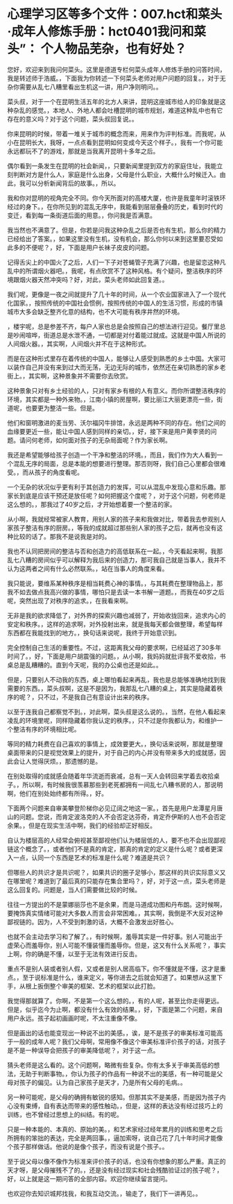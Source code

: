 # 心理学习区等多个文件：007.hct和菜头·成年人修炼手册：hct0401我问和菜头”： 个人物品芜杂，也有好处？

您好，欢迎来到我问何菜头。这里是德道专栏何菜头成年人修炼手册的问答时间，我是转述师于浩威。，下面我为你转述一下何菜头老师对用户问题的回复。，对于无杂你需要从乱七八糟里看出生机这一讲，用户净则明问。。

菜头叔，对于一个在昆明生活五年的北方人来讲，昆明这座城市给人的印象就是这种杂乱的感觉。，本地人、外地人都会吐槽昆明的城市规划，难道这种乱中也有它存在的意义吗？对于这个问题，菜头叔回复说。。

你来昆明的时候，带着一堆关于城市的概念而来，用来作为评判标准。而我呢，从小在昆明长大，我呀，一点点看到昆明如何变成今天这个样子。，我有一个你可能永远都玩不了的游戏，那就是当我离开昆明十多年之后。

偶尔看到一条发生在昆明的社会新闻，，只要新闻里提到双方的家庭住址，我能立刻判断对方是什么人，家庭是什么出身，父母是什么职业，大概什么时候迁入。由此，我可以分析新闻背后的故事。，所以。

我和你对昆明的视角完全不同。你今天所面对的高楼大厦，也许是我童年时滚铁环经过的身下。，在你所见到的混乱无序中，我能看到层层叠叠的历史，看到时代的变迁，看到每一条街道后面的用意。，你问我是否满意。

我当然也不满意了。但是，你若是问我这种杂乱之后是否也有生机，那么你的精力已经给出了答案。，如果这里没有生机，没有机会，那么你何以来到这里要忍受如此多的不便呢？，好，下面是用户长袜子皮皮的问题。

记得舌尖上的中国火了之后，人们一下子对苍蝇管子充满了兴趣，也是留恋这种凡乱中的所谓烟火器吧。，我呢，有点欣赏不了这种风格。有个疑问，整洁秩序的环境跟烟火器天然冲突吗？好，对此，菜头老师如此回复道。。

我们呢，更像是一夜之间就提升了几十年的时间，从一个农业国家进入了一个现代化国家。，按照传统的中国社会惯例，按照传统的中国人的生活习惯，形成的市镇城市大多会缺乏整齐化意的结构，也不大可能有秩序井然的环境。

，楼宇呢，总是参差不齐，每户人家也总是会按照自己的想法进行迎见。餐厅里总是吵闹喧哗，街道总是水泄不通，一切都是对付着能过就成。这就是中国人所说的人间烟火器。，其实啊，人间烟火并不在于这种形式。

而是在这种形式里存在着传统的中国人，能够让人感受到熟悉的乡土中国。大家可以装作自己并没有来到过大而无荡，无边无际的城市，依然还在亲切熟悉的家乡老街上。，其实啊，这种景象并不需要你去欣赏。

这种景象只对有乡土经验的人，只对有家乡有根的人有意义。而你所谓整洁秩序的环境，其实都是一种外来物。，江南小镇的房屋啊，要比丽江大丽更漂亮一些，街道呢，也要更为整洁一些。但是。

他们和窗明激进的麦当劳、沃尔福冈牛排馆，永远是两种不同的存在。他们之间的血缘要更近一些，能让中国人感到同样的亲切。，好，接下来是用户黄李贤的问题。请问何老师，如何面对孩子的无杂局面呢？作为家长啊。

我还是希望能够给孩子创造一个干净和整洁的环境。，而且，我们作为大人看到一个混乱无序的局面，总是本能的想要进行整理。那否则呀，我们自己心里都会很难受。，而从孩子的角度看呢。

一个无杂的状况似乎更有利于其创造力的发挥，可以从混乱中发现心意和乐趣。那家长到底是应该干预还是放任呢？如何把握这个度呢？，对于这个问题，何老师是这么想的。，那我过了40岁之后，才开始想着要一个整洁的家。

从小啊，我就经常被家人教育，用别人家的孩子来和我做对比，带着我去参观别人家孩子整洁有序的厨房。，等我的成就超过那些别人家的孩子之后，就再也没有这种比较的话了。那我不是说我是对的。

我也不认同把房间的整洁与否和创造力的高低联系在一起。，今天看起来啊，我那乱七八糟的房间似乎可以解释为我后来的创造力，那可我自己就是当事人，我并不认为这两者之间有什么必然联系。，站在当事人的角度来看。

我只能说，要维系某种秩序是相当耗费心神的事情。，与其耗费在整理物品上，那我不如去做点我高兴做的事情，哪怕只是去读一本书解一道题。，而我在40岁之后呢，突然出现了对秩序的追求。，在我看来啊。

无非是我的欲求降低了，对外界的探索兴趣也减弱了，开始收拢回来，追求内心的安定和秩序。，这样的追求啊，对外投射出来，就是我每天都会做整理，希望每样东西都在我能找到的地方。，换句话来说呢，我终于开始意识到。

完全控制自己生活的重要性。不过，这距离我父母的要求啊，已经延迟了30多年时间了。，好，下面是用户胡震强的问题。，从小啊，我妈妈就批评我不爱收拾，书桌总是乱糟糟的。直到今天呢，我的办公桌也还是如此。。

但是，只要别人不动我的东西，桌上哪怕看起来再乱，我也是总能够准确地找到我需要的东西。，菜头叔啊，这是不是因为，我那乱七八糟的桌上，其实是隐藏着秩序的呢？，只不过，不是我自己有意设计出来的秩序。

以至于连我自己都察觉不到。，对此啊，菜头叔是这么说的。，当然，在他人看起来凌乱的环境里呢，同样隐藏着你我认定的秩序。，只不过是你我都认为，和维护一个整洁有序的环境相比呢。

等同的精力耗费在自己喜欢的事情上，成效要更大。，换句话来说啊，那就是整理桌面带来的只是视觉效果上的提升，对于自己的内心并没有带来多大的成就感，因此会让人觉得厌烦。，那遗憾的是。

在别处取得的成就感会随着年华流逝而衰减，总有一天人会转回来学着去收拾桌子。，所以啊，有时候我很羡慕那些到老死都拥有一间乱七八糟书房的人，那说明啊，他们在别处始终都有所得。，好。

下面两个问题来自审美攀登阶梯你必见辽阔之地这一家。，首先是用户龙潭星月唐山的问题。您说，而肯定波洛克的人不会否定达芬奇，肯定乔伊斯的人也不会否定余果。，但是在现实生活中啊，我们的经验却正好相反。

自认为楼层高的人经常会俯视甚至鄙视他们认为楼层低的人，要不也不会出现鄙视链这个概念了。，或者他们不是真的肯定，那真的肯定的定义是什么呢？或者更深入一点，认同一个东西是艺术的标准是什么呢？难道是共识？

但哪些人的共识才是共识呢？，如果共识的圈子足够小，那这样的共识实际意义又在哪里呢？难道到了最后真的只能存在集合里吗？，好，对于这一点，菜头老师是这么回复的。问题是，当人们需要做比较的时候。

往往一方提出的不是蒙娜丽莎也不是余果，而是马道成功图和丹布朗。这时候啊，要掩饰真实情绪可能对大多数人而言会非常困难。，其实啊，我倒是不大反对这种鄙视链的。因为，人不受到刺激的话，大概不会激发出好胜心。

也就不会主动去学习和了解了。，有时候啊，羞辱其实是一件好事。别人可能出于虚荣心而羞辱你，别人可能不懂装懂而羞辱你。但是，这又有什么关系呢？，事实上啊，你的确是不懂，以至于无法有效进行反击。

重点不是别人装或者别人假，又或者是别人居高临下。你不懂就是不懂，这才是重点。，至于说标准是什么，谁来定义，等你进去之后就会知道了。如果想从这里下手，从根上扳倒整个审美的框架、艺术的框架以此打脸。

我觉得那就算了。你啊，不是第一个这么想的。，有的人呢，甚至比你走得更远。但是，似乎迄今为止啊，都没有什么有效的结果。，好，下面是第二个问题，来自用户永远。孩子起初画画时呢，不太注重像不像。

但是画出的话也能变现出一种说不出的美感。，诶，是不是孩子的审美标准可能高于一般的成年人呢？我们父母啊，常用像不像这个审美标准评价孩子的话，对孩子是不是一种误导会把孩子的审美降低呢？，对于这一点。

猜头老师是这么看的。这个问题啊，略微有些复杂。你有太多关于审美高低的想法，无助于判断事物。，你认为孩子的作品有一种说不出的美感，有一种可能是父母对孩子的偏见。认为自己家孩子是天才，乃是所有父母的毛病。。

另一种可能呢，是父母的确拥有敏锐的感知。但那其实不是美感，而是因为孩子内心没有束缚，自有表达而带来的感性触动。，但是，这样的表达没有经过技巧上的训练，也不曾经过思想上的纠结。有的呢。

只是一种本能的、本真的、原始的美。，和艺术家经过经年累月的训练和思考之后所拥有的笨拙的表达，完全是两回事。，逼加索呀，说自己花了几十年时间才能像个孩子那样做话。他说的是像个孩子，而没有说是个孩子。。

至于说父母以像不像作为标准来评价孩子的话，也没有你想象的那么严重。真正的天才呀，是父母摧残不了的。，还是没有经过现实和社会残酷验证过的孩子呢？，好，以上就是这一期问答的全部内容。欢迎你继续留言提问。

也欢迎你去知识城邦找我，和我互动交流。，输走了，我们下一讲再见。。